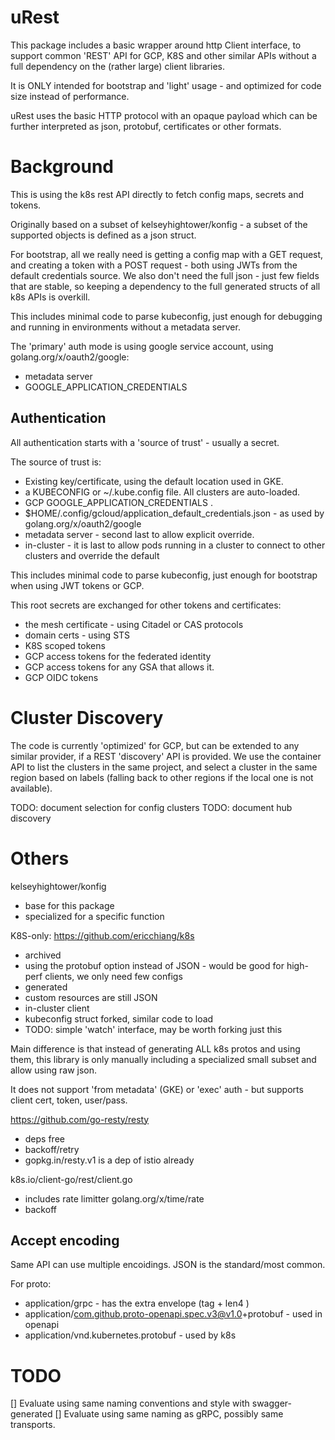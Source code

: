 # uRest

This package includes a basic wrapper around http Client interface, to support common 'REST' API for GCP, K8S and 
other similar APIs without a full dependency on the (rather large) client libraries.

It is ONLY intended for bootstrap and 'light' usage - and optimized for code size instead of performance.

uRest uses the basic HTTP protocol with an opaque payload which can be further interpreted as json, protobuf, 
certificates or other formats. 

# Background

This is using the k8s rest API directly to fetch config maps, secrets and tokens.

Originally based on a subset of kelseyhightower/konfig - a subset of the supported objects is defined as a json struct.

For bootstrap, all we really need is getting a config map with a GET request, and creating a token with a POST request - both using
JWTs from the default credentials source. We also don't need the full json - just few fields that are stable, so keeping
a dependency to the full generated structs of all k8s APIs is overkill.

This includes minimal code to parse kubeconfig, just enough for debugging and running in environments without a metadata server.

The 'primary' auth mode is using google service account, using golang.org/x/oauth2/google:
- metadata server
- GOOGLE_APPLICATION_CREDENTIALS

## Authentication

All authentication starts with a 'source of trust' - usually a secret.

The source of trust is:
- Existing key/certificate, using the default location used in GKE.
- a KUBECONFIG or ~/.kube.config file. All clusters are auto-loaded.
- GCP GOOGLE_APPLICATION_CREDENTIALS . 
- $HOME/.config/gcloud/application_default_credentials.json - as used by golang.org/x/oauth2/google
- metadata server - second last to allow explicit override.
- in-cluster - it is last to allow pods running in a cluster to connect to other clusters and 
  override the default

This includes minimal code to parse kubeconfig, just enough for bootstrap when using
JWT tokens or GCP.

This root secrets are exchanged for other tokens and certificates:
- the mesh certificate - using Citadel or CAS protocols
- domain certs - using STS
- K8S scoped tokens
- GCP access tokens for the federated identity
- GCP access tokens for any GSA that allows it.
- GCP OIDC tokens


# Cluster Discovery

The code is currently 'optimized' for GCP, but can be extended to any similar provider, if a REST 'discovery' API is
provided. We use the container API to list the clusters in the same project, and select a cluster in the same region
based on labels (falling back to other regions if the local one is not available).

TODO: document selection for config clusters
TODO: document hub discovery

#  Others

kelseyhightower/konfig
- base for this package 
- specialized for a specific function

K8S-only: https://github.com/ericchiang/k8s
- archived
- using the protobuf option instead of JSON - would be good for high-perf clients, we only need few configs
- generated
- custom resources are still JSON
- in-cluster client 
- kubeconfig struct forked, similar code to load
- TODO: simple 'watch' interface, may be worth forking just this

Main difference is that instead of generating ALL k8s protos and using them, this
library is only manually including a specialized small subset and allow using raw json.

It does not support 'from metadata' (GKE) or 'exec' auth - but supports client cert, token, user/pass.

https://github.com/go-resty/resty
- deps free
- backoff/retry
- gopkg.in/resty.v1 is a dep of istio already

k8s.io/client-go/rest/client.go
- includes rate limitter golang.org/x/time/rate
- backoff

## Accept encoding

Same API can use multiple encoidings. JSON is the standard/most common.

For proto:
- application/grpc - has the extra envelope (tag + len4 )
- application/com.github.proto-openapi.spec.v3@v1.0+protobuf - used in openapi
- application/vnd.kubernetes.protobuf - used by k8s

# TODO

[] Evaluate using same naming conventions and style with swagger-generated
[] Evaluate using same naming as gRPC, possibly same transports.
